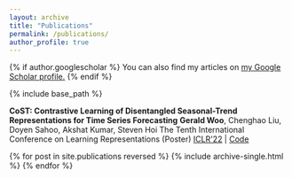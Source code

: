 ```yaml
---
layout: archive
title: "Publications"
permalink: /publications/
author_profile: true
---
```


{% if author.googlescholar %}
  You can also find my articles on <u><a href="{{author.googlescholar}}">my Google Scholar profile</a>.</u>
{% endif %}

{% include base_path %}

**CoST: Contrastive Learning of Disentangled Seasonal-Trend Representations for Time Series Forecasting** 
**Gerald Woo**, Chenghao Liu, Doyen Sahoo, Akshat Kumar, Steven Hoi
The Tenth International Conference on Learning Representations (Poster)
[ICLR'22](https://openreview.net/forum?id=PilZY3omXV2) | [Code]()

{% for post in site.publications reversed %}
  {% include archive-single.html %}
{% endfor %}
